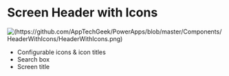 # Screen Header with Icons
![(https://github.com/AppTechGeek/PowerApps/blob/master/Components/HeaderWithIcons/HeaderWithIcons.png)](https://github.com/AppTechGeek/PowerApps/blob/master/Components/HeaderWithIcons/HeaderWithIcons.png)
- Configurable icons & icon titles
- Search box
- Screen title
